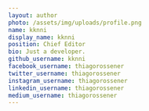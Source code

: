 ```yaml
---
layout: author
photo: /assets/img/uploads/profile.png
name: kknni
display_name: kknni
position: Chief Editor
bio: Just a developer.
github_username: kknni
facebook_username: thiagorossener
twitter_username: thiagorossener
instagram_username: thiagorossener
linkedin_username: thiagorossener
medium_username: thiagorossener
---
```


